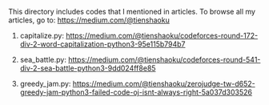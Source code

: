 This directory includes codes that I mentioned in articles.
To browse all my articles, go to: https://medium.com/@tienshaoku

1. capitalize.py: 
https://medium.com/@tienshaoku/codeforces-round-172-div-2-word-capitalization-python3-95e115b794b7

2. sea_battle.py:
https://medium.com/@tienshaoku/codeforces-round-541-div-2-sea-battle-python3-9dd024ff8e85

3. greedy_jam.py:
https://medium.com/@tienshaoku/zerojudge-tw-d652-greedy-jam-python3-failed-code-oj-isnt-always-right-5a037d303526


